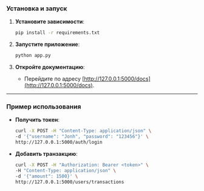### Установка и запуск

1. **Установите зависимости**:
   ```bash
   pip install -r requirements.txt
   ```

2. **Запустите приложение**:
   ```bash
   python app.py
   ```

3. **Откройте документацию**:
   - Перейдите по адресу [http://127.0.0.1:5000/docs](http://127.0.0.1:5000/docs).

---

### Пример использования

- **Получить токен**:
  ```bash
  curl -X POST -H "Content-Type: application/json" \
  -d '{"username": "Jonh", "password": "123456"}' \
  http://127.0.0.1:5000/auth/login
  ```
  
- **Добавить транзакцию**:
  ```bash
  curl -X POST -H "Authorization: Bearer <token>" \
  -H "Content-Type: application/json" \
  -d '{"amount": 1500}' \
  http://127.0.0.1:5000/users/transactions
  ```